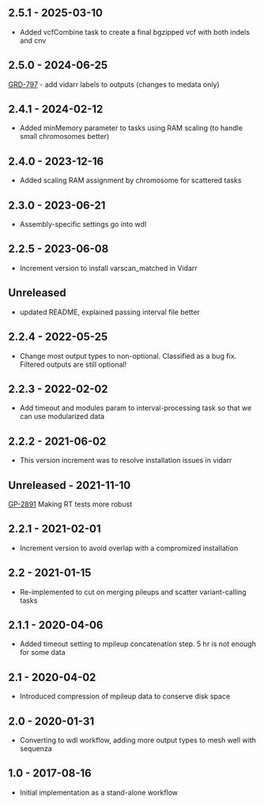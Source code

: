 ## 2.5.1 - 2025-03-10
- Added vcfCombine task to create a final bgzipped vcf with both indels and cnv
## 2.5.0 - 2024-06-25
[GRD-797](https://jira.oicr.on.ca/browse/GRD-797) - add vidarr labels to outputs (changes to medata only)
## 2.4.1 - 2024-02-12
- Added minMemory parameter to tasks using RAM scaling (to handle small chromosomes better)
## 2.4.0 - 2023-12-16
- Added scaling RAM assignment by chromosome for scattered tasks
## 2.3.0 - 2023-06-21
- Assembly-specific settings go into wdl
## 2.2.5 - 2023-06-08
- Increment version to install varscan_matched in Vidarr
## Unreleased
- updated README, explained passing interval file better
## 2.2.4 - 2022-05-25
- Change most output types to non-optional. Classified as a bug fix. Filtered outputs are still optional!
## 2.2.3 - 2022-02-02
- Add timeout and modules param to interval-processing task so that we can use modularized data
## 2.2.2 - 2021-06-02
- This version increment was to resolve installation issues in vidarr
## Unreleased - 2021-11-10
[GP-2891](https://jira.oicr.on.ca/browse/GP-2891) Making RT tests more robust
## 2.2.1 - 2021-02-01
- Increment version to avoid overlap with a compromized installation
## 2.2   - 2021-01-15
- Re-implemented to cut on merging pileups and scatter variant-calling tasks
## 2.1.1 - 2020-04-06
- Added timeout setting to mpileup concatenation step. 5 hr is not enough for some data
## 2.1 - 2020-04-02
- Introduced compression of mpileup data to conserve disk space
## 2.0 - 2020-01-31
- Converting to wdl workflow, adding more output types to mesh well with sequenza
## 1.0 - 2017-08-16
- Initial implementation as a stand-alone workflow

